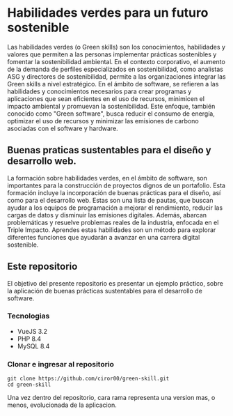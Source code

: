 # Habilidades verdes para un futuro sostenible

Las habilidades verdes (o Green skills) son los conocimientos, habilidades y valores que permiten a las personas implementar prácticas sostenibles y fomentar la sostenibilidad ambiental. En el contexto corporativo, el aumento de la demanda de perfiles especializados en sostenibilidad, como analistas ASG y directores de sostenibilidad, permite a las organizaciones integrar las Green skills a nivel estratégico. En el ámbito de software, se refieren a las habilidades y conocimientos necesarios para crear programas y aplicaciones que sean eficientes en el uso de recursos, minimicen el impacto ambiental y promuevan la sostenibilidad. Este enfoque, también conocido como "Green software", busca reducir el consumo de energía, optimizar el uso de recursos y minimizar las emisiones de carbono asociadas con el software y hardware. 

## Buenas praticas sustentables para el diseño y desarrollo web.

La formación sobre habilidades verdes, en el ámbito de software, son importantes para la construcción de proyectos dignos de un portafolio. Esta formación incluye la incorporación de buenas prácticas para el diseño, así como para el desarrollo web. Estas son una lista de pautas, que buscan ayudar a los equipos de programación a mejorar el rendimiento, reducir las cargas de datos y disminuir las emisiones digitales. Además, abarcan problemáticas y resuelve problemas reales de la industria, enfocada en el Triple Impacto. Aprendes estas habilidades son un método para explorar diferentes funciones que ayudarán a avanzar en una carrera digital sostenible.

## Este repositorio

El objetivo del presente repositorio es presentar un ejemplo práctico, sobre la aplicación de buenas prácticas sustentables para el desarrollo de software.

### Tecnologias
- VueJS 3.2
- PHP 8.4
- MySQL 8.4

### Clonar e ingresar al repositorio

```
git clone https://github.com/ciror00/green-skill.git
cd green-skill
```

Una vez dentro del repositorio, cara rama representa una version mas, o menos, evolucionada de la aplicacion.